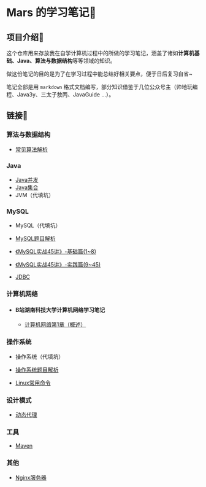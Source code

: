 # Mars 的学习笔记📕



## 项目介绍💬

这个仓库用来存放我在自学计算机过程中的所做的学习笔记，涵盖了诸如**计算机基础、Java、算法与数据结构**等等领域的知识。

做这份笔记的目的是为了在学习过程中能总结好相关要点，便于日后复习自省~

笔记全部是用 `markdown` 格式文档编写，部分知识借鉴于几位公众号主（帅地玩编程、Java3y、三太子敖丙、JavaGuide ...）。



## 链接🔗

### 算法与数据结构

- [常见算法解析](./Algorithm/常见算法解析.md)

### Java

- [Java并发](./Java_Concurrency/Java并发编程.md)
- [Java集合](./Java_Container/Java集合.md)
- JVM（代填坑）

### MySQL

- MySQL（代填坑）

- [MySQL题目解析](./MySQL/MySQL题目解析.md)
- [《MySQL实战45讲》-基础篇(1~8)](./MySQL/《MySQL实战45讲》笔记/MySQL实战45讲-基础篇(1~8).md)
- [《MySQL实战45讲》-实践篇(9~45)](./MySQL/《MySQL实战45讲》笔记/MySQL实战45讲-实践篇(9~45).md)

- [JDBC](./JDBC/JDBC.md)

### 计算机网络

- #### B站湖南科技大学计算机网络学习笔记

  - [计算机网络第1章（概述）](./NetWork/湖科大计算机网络学习笔记/计算机网络第一章（概述）/计算机网络第1章（概述）.md)



### 操作系统

- 操作系统（代填坑）

- [操作系统题目解析](./OS/操作系统考题解析.md)
- [Linux常用命令](./Linux_Command/Linux常用命令.md)

### 设计模式

- [动态代理](./Dynamic_Proxy/动态代理.md)

### 工具

- [Maven](./Maven/maven笔记.md)

### 其他

- [Nginx服务器](./Nginx/Nginx.md)

